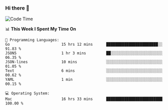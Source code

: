 ### Hi there 👋

<!--
**CrazyCollin/crazycollin** is a ✨ _special_ ✨ repository because its `README.md` (this file) appears on your GitHub profile.

Here are some ideas to get you started:

- 🔭 I’m currently working on ...
- 🌱 I’m currently learning ...
- 👯 I’m looking to collaborate on ...
- 🤔 I’m looking for help with ...
- 💬 Ask me about ...
- 📫 How to reach me: ...
- 😄 Pronouns: ...
- ⚡ Fun fact: ...
-->

<!--START_SECTION:waka-->
![Code Time](http://img.shields.io/badge/Code%20Time-5%2C532%20hrs%2013%20mins-blue)

📊 **This Week I Spent My Time On** 

```text
💬 Programming Languages: 
Go                       15 hrs 12 mins      ███████████████████████░░   91.83 % 
JSON5                    1 hr 3 mins         ██░░░░░░░░░░░░░░░░░░░░░░░   06.35 % 
JSON-lines               10 mins             ░░░░░░░░░░░░░░░░░░░░░░░░░   01.05 % 
Text                     6 mins              ░░░░░░░░░░░░░░░░░░░░░░░░░   00.62 % 
YAML                     1 min               ░░░░░░░░░░░░░░░░░░░░░░░░░   00.15 % 

💻 Operating System: 
Mac                      16 hrs 33 mins      █████████████████████████   100.00 % 
```


<!--END_SECTION:waka-->
